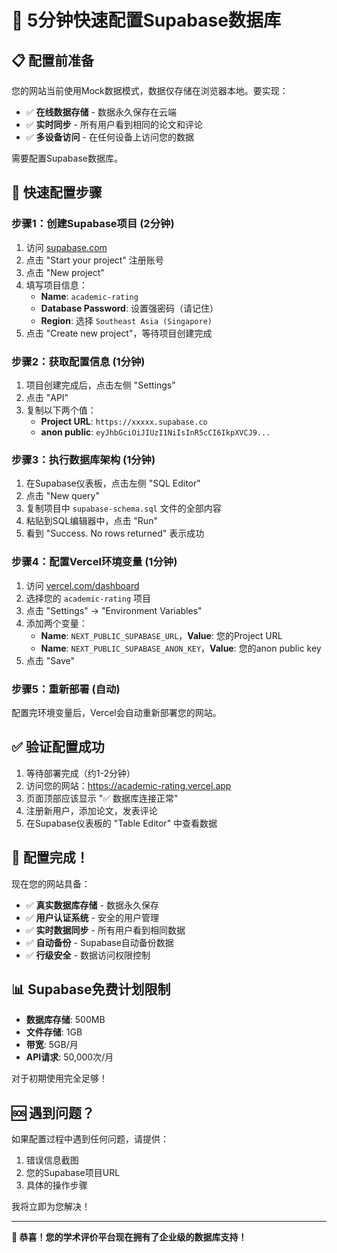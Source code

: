 # 🚀 5分钟快速配置Supabase数据库

## 📋 配置前准备

您的网站当前使用Mock数据模式，数据仅存储在浏览器本地。要实现：
- ✅ **在线数据存储** - 数据永久保存在云端
- ✅ **实时同步** - 所有用户看到相同的论文和评论
- ✅ **多设备访问** - 在任何设备上访问您的数据

需要配置Supabase数据库。

## 🎯 快速配置步骤

### 步骤1：创建Supabase项目 (2分钟)

1. 访问 [supabase.com](https://supabase.com)
2. 点击 "Start your project" 注册账号
3. 点击 "New project"
4. 填写项目信息：
   - **Name**: `academic-rating`
   - **Database Password**: 设置强密码（请记住）
   - **Region**: 选择 `Southeast Asia (Singapore)`
5. 点击 "Create new project"，等待项目创建完成

### 步骤2：获取配置信息 (1分钟)

1. 项目创建完成后，点击左侧 "Settings"
2. 点击 "API"
3. 复制以下两个值：
   - **Project URL**: `https://xxxxx.supabase.co`
   - **anon public**: `eyJhbGciOiJIUzI1NiIsInR5cCI6IkpXVCJ9...`

### 步骤3：执行数据库架构 (1分钟)

1. 在Supabase仪表板，点击左侧 "SQL Editor"
2. 点击 "New query"
3. 复制项目中 `supabase-schema.sql` 文件的全部内容
4. 粘贴到SQL编辑器中，点击 "Run"
5. 看到 "Success. No rows returned" 表示成功

### 步骤4：配置Vercel环境变量 (1分钟)

1. 访问 [vercel.com/dashboard](https://vercel.com/dashboard)
2. 选择您的 `academic-rating` 项目
3. 点击 "Settings" → "Environment Variables"
4. 添加两个变量：
   - **Name**: `NEXT_PUBLIC_SUPABASE_URL`，**Value**: 您的Project URL
   - **Name**: `NEXT_PUBLIC_SUPABASE_ANON_KEY`，**Value**: 您的anon public key
5. 点击 "Save"

### 步骤5：重新部署 (自动)

配置完环境变量后，Vercel会自动重新部署您的网站。

## ✅ 验证配置成功

1. 等待部署完成（约1-2分钟）
2. 访问您的网站：https://academic-rating.vercel.app
3. 页面顶部应该显示 "✅ 数据库连接正常"
4. 注册新用户，添加论文，发表评论
5. 在Supabase仪表板的 "Table Editor" 中查看数据

## 🎉 配置完成！

现在您的网站具备：
- ✅ **真实数据库存储** - 数据永久保存
- ✅ **用户认证系统** - 安全的用户管理
- ✅ **实时数据同步** - 所有用户看到相同数据
- ✅ **自动备份** - Supabase自动备份数据
- ✅ **行级安全** - 数据访问权限控制

## 📊 Supabase免费计划限制

- **数据库存储**: 500MB
- **文件存储**: 1GB
- **带宽**: 5GB/月
- **API请求**: 50,000次/月

对于初期使用完全足够！

## 🆘 遇到问题？

如果配置过程中遇到任何问题，请提供：
1. 错误信息截图
2. 您的Supabase项目URL
3. 具体的操作步骤

我将立即为您解决！

---

**🎊 恭喜！您的学术评价平台现在拥有了企业级的数据库支持！**
